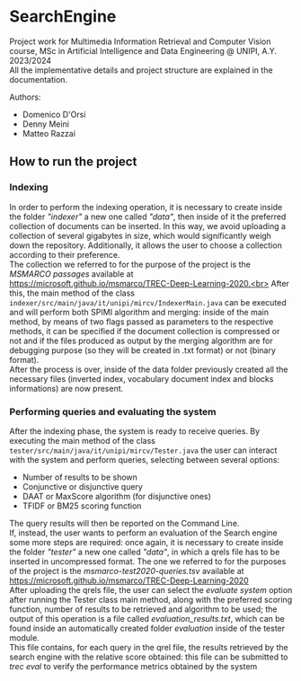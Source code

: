 # SearchEngine
Project work for Multimedia Information Retrieval and Computer Vision course, MSc in Artificial Intelligence and Data Engineering @ UNIPI, A.Y. 2023/2024<br>
All the implementative details and project structure are explained in the documentation.<br>

Authors: 
- Domenico D'Orsi
- Denny Meini
- Matteo Razzai

## How to run the project
### Indexing
In order to perform the indexing operation, it is necessary to create inside the folder *"indexer"* a new one called *"data"*, then 
inside of it the preferred collection of documents can be inserted.
In this way, we avoid uploading a collection of several gigabytes in size, which would significantly weigh down the repository. Additionally, it allows the user to choose a collection according to their preference.<br>
The collection we referred to for the purpose of the project is the *MSMARCO passages* available at https://microsoft.github.io/msmarco/TREC-Deep-Learning-2020.<br>
After this, the main method of the class `indexer/src/main/java/it/unipi/mircv/IndexerMain.java` can be executed and will perform both 
SPIMI algorithm and merging: inside of the main method, by means of two flags passed as parameters to the respective methods, it can be specified if the document collection
is compressed or not and if the files produced as output by the merging algorithm are for debugging purpose (so they will be created in .txt format) or not (binary format).<br>
After the process is over, inside of the data folder previously created all the necessary files (inverted index, vocabulary
document index and blocks informations) are now present.<br>

### Performing queries and evaluating the system
After the indexing phase, the system is ready to receive queries. By executing the main method of the class `tester/src/main/java/it/unipi/mircv/Tester.java` the user
can interact with the system and perform queries, selecting between several options:<br>

- Number of results to be shown
- Conjunctive or disjunctive query
- DAAT or MaxScore algorithm (for disjunctive ones)
- TFIDF or BM25 scoring function

The query results will then be reported on the Command Line.<br>
If, instead, the user wants to perform an evaluation of the Search engine some more steps are required: once again, it is necessary to create inside the folder *"tester"* a new one called *"data"*, in which a qrels file has to be inserted in uncompressed format. The one we referred to for the purposes of the project is the *msmarco-test2020-queries.tsv* available at https://microsoft.github.io/msmarco/TREC-Deep-Learning-2020 <br>
After uploading the qrels file, the user can select the *evaluate system* option after running the Tester class main method, along with the preferred scoring function, number of results to be retrieved and algorithm to be used; 
the output of this operation is a file called *evaluation_results.txt*, which can be found inside an automatically created folder *evaluation* inside of the tester module.<br>
This file contains, for each query in the qrel file, the results retrieved by the search engine with the relative score obtained: this file can be submitted
to *trec eval* to verify the performance metrics obtained by the system
